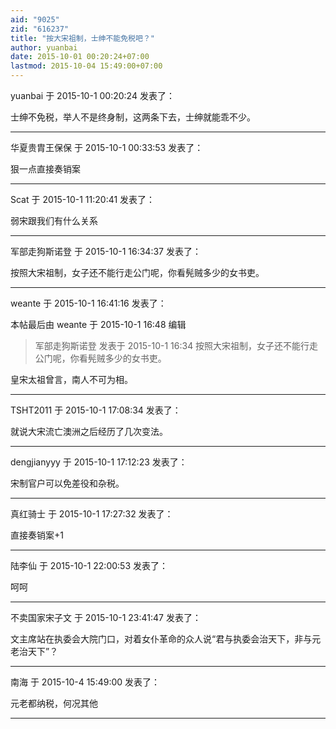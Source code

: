 ```yaml
---
aid: "9025"
zid: "616237"
title: "按大宋祖制，士绅不能免税吧？"
author: yuanbai
date: 2015-10-01 00:20:24+07:00
lastmod: 2015-10-04 15:49:00+07:00
---
```


yuanbai 于 2015-10-1 00:20:24 发表了：

士绅不免税，举人不是终身制，这两条下去，士绅就能乖不少。

---

华夏贵胄王保保 于 2015-10-1 00:33:53 发表了：

狠一点直接奏销案

---

Scat 于 2015-10-1 11:20:41 发表了：

弱宋跟我们有什么关系

---

军部走狗斯诺登 于 2015-10-1 16:34:37 发表了：

按照大宋祖制，女子还不能行走公门呢，你看髡贼多少的女书吏。

---

weante 于 2015-10-1 16:41:16 发表了：

本帖最后由 weante 于 2015-10-1 16:48 编辑

> 军部走狗斯诺登 发表于 2015-10-1 16:34 按照大宋祖制，女子还不能行走公门呢，你看髡贼多少的女书吏。

皇宋太祖曾言，南人不可为相。

---

TSHT2011 于 2015-10-1 17:08:34 发表了：

就说大宋流亡澳洲之后经历了几次变法。

---

dengjianyyy 于 2015-10-1 17:12:23 发表了：

宋制官户可以免差役和杂税。

---

真红骑士 于 2015-10-1 17:27:32 发表了：

直接奏销案+1

---

陆李仙 于 2015-10-1 22:00:53 发表了：

呵呵

---

不卖国家宋子文 于 2015-10-1 23:41:47 发表了：

文主席站在执委会大院门口，对着女仆革命的众人说“君与执委会治天下，非与元老治天下”？

---

南海 于 2015-10-4 15:49:00 发表了：

元老都纳税，何况其他

---
